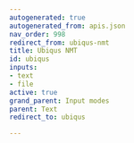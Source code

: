 ```yaml
---
autogenerated: true
autogenerated_from: apis.json
nav_order: 998
redirect_from: ubiqus-nmt
title: Ubiqus NMT
id: ubiqus
inputs:
- text
- file
active: true
grand_parent: Input modes
parent: Text
redirect_to: ubiqus

---
```


